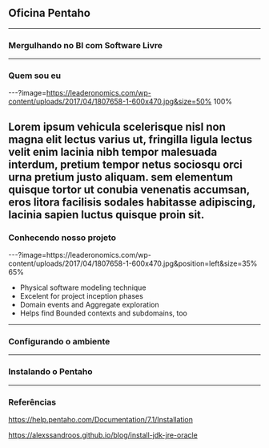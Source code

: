 ## Oficina Pentaho
___
### Mergulhando no BI com Software Livre

---
### Quem sou eu 
---?image=https://leaderonomics.com/wp-content/uploads/2017/04/1807658-1-600x470.jpg&size=50% 100%

Lorem ipsum vehicula scelerisque nisl non magna elit lectus varius ut, fringilla ligula lectus velit enim lacinia nibh tempor malesuada interdum, pretium tempor netus sociosqu orci urna pretium justo aliquam. sem elementum quisque tortor ut conubia venenatis accumsan, eros litora facilisis sodales habitasse adipiscing, lacinia sapien luctus quisque proin sit. 
---
### Conhecendo nosso projeto

<div class="left">
---?image=https://leaderonomics.com/wp-content/uploads/2017/04/1807658-1-600x470.jpg&position=left&size=35% 65%
</div>

<div class="right">
<ul>
    <li>Physical software modeling technique</li>
    <li>Excelent for project inception phases</li>
    <li>Domain events and Aggregate exploration</li>
    <li>Helps find Bounded contexts and subdomains, too</li>
</ul>
</div>

--- 
### Configurando o ambiente


--- 
### Instalando o Pentaho

---
### Referências

https://help.pentaho.com/Documentation/7.1/Installation

https://alexssandroos.github.io/blog/install-jdk-jre-oracle
